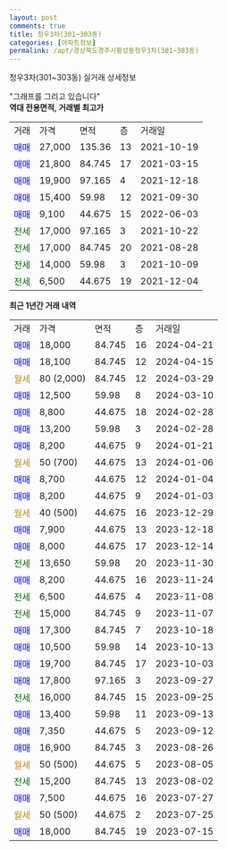 ```yaml
---
layout: post
comments: true
title: 청우3차(301~303동)
categories: [아파트정보]
permalink: /apt/경상북도경주시황성동청우3차(301~303동)
---
```


청우3차(301~303동) 실거래 상세정보

<script type="text/javascript">
  google.charts.load('current', {'packages':['line', 'corechart']});
  google.charts.setOnLoadCallback(drawChart);

  function drawChart() {
    var data = new google.visualization.DataTable();
    data.addColumn('date', '거래일');
    data.addColumn('number', "매매");
    data.addColumn('number', "전세");
    data.addColumn('number', "전매");

    data.addRows([[new Date(Date.parse("2024-04-21")), 18000, null, null], [new Date(Date.parse("2024-04-15")), 18100, null, null], [new Date(Date.parse("2024-03-29")), null, null, null], [new Date(Date.parse("2024-03-10")), 12500, null, null], [new Date(Date.parse("2024-02-28")), 8800, null, null], [new Date(Date.parse("2024-02-28")), 13200, null, null], [new Date(Date.parse("2024-01-21")), 8200, null, null], [new Date(Date.parse("2024-01-06")), null, null, null], [new Date(Date.parse("2024-01-04")), 8700, null, null], [new Date(Date.parse("2024-01-03")), 8200, null, null], [new Date(Date.parse("2023-12-29")), null, null, null], [new Date(Date.parse("2023-12-18")), 7900, null, null], [new Date(Date.parse("2023-12-14")), 8000, null, null], [new Date(Date.parse("2023-11-30")), null, 13650, null], [new Date(Date.parse("2023-11-24")), 8200, null, null], [new Date(Date.parse("2023-11-08")), null, 6500, null], [new Date(Date.parse("2023-11-07")), null, 15000, null], [new Date(Date.parse("2023-10-18")), 17300, null, null], [new Date(Date.parse("2023-10-13")), 10500, null, null], [new Date(Date.parse("2023-10-03")), 19700, null, null], [new Date(Date.parse("2023-09-27")), 17800, null, null], [new Date(Date.parse("2023-09-25")), null, 16000, null], [new Date(Date.parse("2023-09-13")), 13400, null, null], [new Date(Date.parse("2023-09-12")), 7350, null, null], [new Date(Date.parse("2023-08-26")), 16900, null, null], [new Date(Date.parse("2023-08-05")), null, null, null], [new Date(Date.parse("2023-08-02")), null, 15200, null], [new Date(Date.parse("2023-07-27")), 7500, null, null], [new Date(Date.parse("2023-07-25")), null, null, null], [new Date(Date.parse("2023-07-15")), 18000, null, null]]);

    var options = {
      hAxis: {
        format: 'yyyy/MM/dd'
      },    
      lineWidth: 0,
      pointsVisible: true,    
      title: '최근 1년간 유형별 실거래가 분포',
      legend: { position: 'bottom' }
    };

    var formatter = new google.visualization.NumberFormat({pattern:'###,###'} );
    formatter.format(data, 1);
    formatter.format(data, 2);
    
    setTimeout(function() {
        var chart = new google.visualization.LineChart(document.getElementById('columnchart_material'));
        chart.draw(data, (options));
        document.getElementById('loading').style.display = 'none';
    }, 200);
  }
</script>


<div id="loading" style="z-index:20; display: block; margin-left: 0px">"그래프를 그리고 있습니다"</div>
<div id="columnchart_material" style="width: 95%; margin-left: 0px; display: block"></div>
<!-- contents start -->
<b>역대 전용면적, 거래별 최고가</b>
<table class="sortable">
    <tr>
      <td>거래</td>
      <td>가격</td>
      <td>면적</td>
      <td>층</td>
      <td>거래일</td>
    </tr>
        <tr>
          <td><a style="color: blue">매매</a></td>
          <td>27,000</td>
          <td>135.36</td>
          <td>13</td>
          <td>2021-10-19</td>
        </tr>            <tr>
          <td><a style="color: blue">매매</a></td>
          <td>21,800</td>
          <td>84.745</td>
          <td>17</td>
          <td>2021-03-15</td>
        </tr>            <tr>
          <td><a style="color: blue">매매</a></td>
          <td>19,900</td>
          <td>97.165</td>
          <td>4</td>
          <td>2021-12-18</td>
        </tr>            <tr>
          <td><a style="color: blue">매매</a></td>
          <td>15,400</td>
          <td>59.98</td>
          <td>12</td>
          <td>2021-09-30</td>
        </tr>            <tr>
          <td><a style="color: blue">매매</a></td>
          <td>9,100</td>
          <td>44.675</td>
          <td>15</td>
          <td>2022-06-03</td>
        </tr>        
        <tr>
              <td><a style="color: darkgreen">전세</a></td>
              <td>17,000</td>
              <td>97.165</td>
              <td>3</td>
              <td>2021-10-22</td>
            </tr>            <tr>
              <td><a style="color: darkgreen">전세</a></td>
              <td>17,000</td>
              <td>84.745</td>
              <td>20</td>
              <td>2021-08-28</td>
            </tr>            <tr>
              <td><a style="color: darkgreen">전세</a></td>
              <td>14,000</td>
              <td>59.98</td>
              <td>3</td>
              <td>2021-10-09</td>
            </tr>            <tr>
              <td><a style="color: darkgreen">전세</a></td>
              <td>6,500</td>
              <td>44.675</td>
              <td>19</td>
              <td>2021-12-04</td>
            </tr>        
    
</table>

<b>최근 1년간 거래 내역</b>

<table class="sortable">
    <tr>
      <td>거래</td>
      <td>가격</td>
      <td>면적</td>
      <td>층</td>
      <td>거래일</td>
    </tr>
    <tr>
      <td><a style="color: blue">매매</a></td>
      <td>18,000</td>
      <td>84.745</td>
      <td>16</td>
      <td>2024-04-21</td>
    </tr>          <tr>
      <td><a style="color: blue">매매</a></td>
      <td>18,100</td>
      <td>84.745</td>
      <td>12</td>
      <td>2024-04-15</td>
    </tr>          <tr>
      <td><a style="color: darkgoldenrod">월세</a></td>
      <td>80 (2,000)</td>
      <td>84.745</td>
      <td>12</td>
      <td>2024-03-29</td>
    </tr>          <tr>
      <td><a style="color: blue">매매</a></td>
      <td>12,500</td>
      <td>59.98</td>
      <td>8</td>
      <td>2024-03-10</td>
    </tr>          <tr>
      <td><a style="color: blue">매매</a></td>
      <td>8,800</td>
      <td>44.675</td>
      <td>18</td>
      <td>2024-02-28</td>
    </tr>          <tr>
      <td><a style="color: blue">매매</a></td>
      <td>13,200</td>
      <td>59.98</td>
      <td>3</td>
      <td>2024-02-28</td>
    </tr>          <tr>
      <td><a style="color: blue">매매</a></td>
      <td>8,200</td>
      <td>44.675</td>
      <td>9</td>
      <td>2024-01-21</td>
    </tr>          <tr>
      <td><a style="color: darkgoldenrod">월세</a></td>
      <td>50 (700)</td>
      <td>44.675</td>
      <td>13</td>
      <td>2024-01-06</td>
    </tr>          <tr>
      <td><a style="color: blue">매매</a></td>
      <td>8,700</td>
      <td>44.675</td>
      <td>12</td>
      <td>2024-01-04</td>
    </tr>          <tr>
      <td><a style="color: blue">매매</a></td>
      <td>8,200</td>
      <td>44.675</td>
      <td>9</td>
      <td>2024-01-03</td>
    </tr>          <tr>
      <td><a style="color: darkgoldenrod">월세</a></td>
      <td>40 (500)</td>
      <td>44.675</td>
      <td>16</td>
      <td>2023-12-29</td>
    </tr>          <tr>
      <td><a style="color: blue">매매</a></td>
      <td>7,900</td>
      <td>44.675</td>
      <td>13</td>
      <td>2023-12-18</td>
    </tr>          <tr>
      <td><a style="color: blue">매매</a></td>
      <td>8,000</td>
      <td>44.675</td>
      <td>17</td>
      <td>2023-12-14</td>
    </tr>          <tr>
      <td><a style="color: darkgreen">전세</a></td>
      <td>13,650</td>
      <td>59.98</td>
      <td>20</td>
      <td>2023-11-30</td>
    </tr>          <tr>
      <td><a style="color: blue">매매</a></td>
      <td>8,200</td>
      <td>44.675</td>
      <td>16</td>
      <td>2023-11-24</td>
    </tr>          <tr>
      <td><a style="color: darkgreen">전세</a></td>
      <td>6,500</td>
      <td>44.675</td>
      <td>4</td>
      <td>2023-11-08</td>
    </tr>          <tr>
      <td><a style="color: darkgreen">전세</a></td>
      <td>15,000</td>
      <td>84.745</td>
      <td>9</td>
      <td>2023-11-07</td>
    </tr>          <tr>
      <td><a style="color: blue">매매</a></td>
      <td>17,300</td>
      <td>84.745</td>
      <td>7</td>
      <td>2023-10-18</td>
    </tr>          <tr>
      <td><a style="color: blue">매매</a></td>
      <td>10,500</td>
      <td>59.98</td>
      <td>14</td>
      <td>2023-10-13</td>
    </tr>          <tr>
      <td><a style="color: blue">매매</a></td>
      <td>19,700</td>
      <td>84.745</td>
      <td>17</td>
      <td>2023-10-03</td>
    </tr>          <tr>
      <td><a style="color: blue">매매</a></td>
      <td>17,800</td>
      <td>97.165</td>
      <td>3</td>
      <td>2023-09-27</td>
    </tr>          <tr>
      <td><a style="color: darkgreen">전세</a></td>
      <td>16,000</td>
      <td>84.745</td>
      <td>15</td>
      <td>2023-09-25</td>
    </tr>          <tr>
      <td><a style="color: blue">매매</a></td>
      <td>13,400</td>
      <td>59.98</td>
      <td>11</td>
      <td>2023-09-13</td>
    </tr>          <tr>
      <td><a style="color: blue">매매</a></td>
      <td>7,350</td>
      <td>44.675</td>
      <td>5</td>
      <td>2023-09-12</td>
    </tr>          <tr>
      <td><a style="color: blue">매매</a></td>
      <td>16,900</td>
      <td>84.745</td>
      <td>3</td>
      <td>2023-08-26</td>
    </tr>          <tr>
      <td><a style="color: darkgoldenrod">월세</a></td>
      <td>50 (500)</td>
      <td>44.675</td>
      <td>5</td>
      <td>2023-08-05</td>
    </tr>          <tr>
      <td><a style="color: darkgreen">전세</a></td>
      <td>15,200</td>
      <td>84.745</td>
      <td>13</td>
      <td>2023-08-02</td>
    </tr>          <tr>
      <td><a style="color: blue">매매</a></td>
      <td>7,500</td>
      <td>44.675</td>
      <td>16</td>
      <td>2023-07-27</td>
    </tr>          <tr>
      <td><a style="color: darkgoldenrod">월세</a></td>
      <td>50 (500)</td>
      <td>44.675</td>
      <td>2</td>
      <td>2023-07-25</td>
    </tr>          <tr>
      <td><a style="color: blue">매매</a></td>
      <td>18,000</td>
      <td>84.745</td>
      <td>19</td>
      <td>2023-07-15</td>
    </tr>      </table>
<!-- contents end -->    

